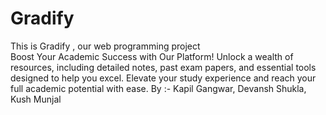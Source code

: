 # Gradify
This is Gradify , our web programming project
<br>
Boost Your Academic Success with Our Platform!
Unlock a wealth of resources, including detailed notes, past exam papers, and essential tools designed to help you excel. Elevate your study experience and reach your full academic potential with ease.
By :- Kapil Gangwar, Devansh Shukla, Kush Munjal